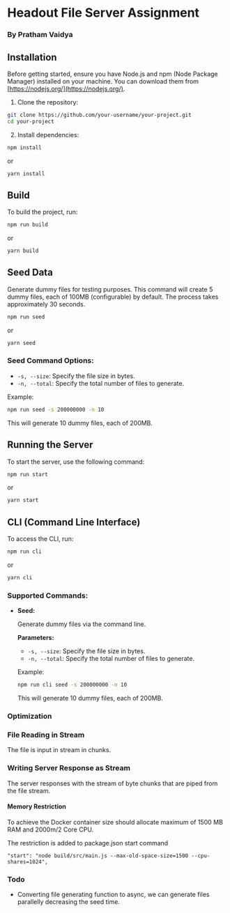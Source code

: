 # Headout File Server Assignment
### By Pratham Vaidya

## Installation

Before getting started, ensure you have Node.js and npm (Node Package Manager) installed on your machine. You can download them from [https://nodejs.org/](https://nodejs.org/).

1. Clone the repository:

```bash
git clone https://github.com/your-username/your-project.git
cd your-project
```

2. Install dependencies:

```bash
npm install
```

or

```bash
yarn install
```

## Build

To build the project, run:

```bash
npm run build
```

or

```bash
yarn build
```

## Seed Data

Generate dummy files for testing purposes. This command will create 5 dummy files, each of 100MB (configurable) by default. The process takes approximately 30 seconds.

```bash
npm run seed
```

or

```bash
yarn seed
```

### Seed Command Options:

- `-s, --size`: Specify the file size in bytes.
- `-n, --total`: Specify the total number of files to generate.

Example:

```bash
npm run seed -s 200000000 -n 10
```

This will generate 10 dummy files, each of 200MB.

## Running the Server

To start the server, use the following command:

```bash
npm run start
```

or

```bash
yarn start
```

## CLI (Command Line Interface)

To access the CLI, run:

```bash
npm run cli
```

or

```bash
yarn cli
```

### Supported Commands:

- **Seed:**

  Generate dummy files via the command line.

  **Parameters:**

  - `-s, --size`: Specify the file size in bytes.
  - `-n, --total`: Specify the total number of files to generate.

  Example:

  ```bash
  npm run cli seed -s 200000000 -n 10
  ```

  This will generate 10 dummy files, each of 200MB.

### Optimization

  ### File Reading in Stream
  The file is input in stream in chunks.

  ### Writing Server Response as Stream
  The server responses with the stream of byte chunks that are piped from the file stream. 

  #### Memory Restriction
  To achieve the Docker container size should allocate maximum of 1500 MB RAM and 2000m/2 Core CPU.

  The restriction is added to package.json start command

  ```
"start": "node build/src/main.js --max-old-space-size=1500 --cpu-shares=1024",
  ```

 
### Todo

 - Converting file generating function to async,  we can generate files parallelly decreasing the seed time.
